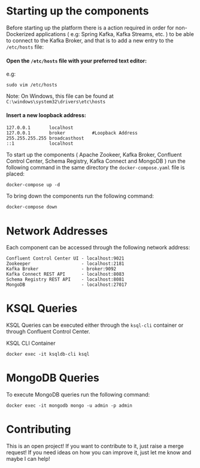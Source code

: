# Starting up the components
Before starting up the platform there is a action required in order for non-Dockerized applications ( e.g: Spring Kafka, Kafka Streams, etc. ) to be able to connect to the Kafka Broker, and that is to add a new entry to the `/etc/hosts` file:

#### Open the `/etc/hosts` file with your preferred text editor:

e.g:
```
sudo vim /etc/hosts
```

Note: On Windows, this file can be found at `C:\windows\system32\drivers\etc\hosts`

#### Insert a new loopback address:
```
127.0.0.1       localhost
127.0.0.1       broker          #Loopback Address
255.255.255.255 broadcasthost
::1             localhost
```

To start up the components ( Apache Zookeer, Kafka Broker, Confluent Control Center, Schema Registry, Kafka Connect and MongoDB ) run the following command in the same directory the `docker-compose.yaml` file is placed:

```
docker-compose up -d
```

To bring down the components run the following command:

```
docker-compose down
```

# Network Addresses
Each component can be accessed through the following network address:

```
Confluent Control Center UI - localhost:9021
Zookeeper                   - localhost:2181
Kafka Broker                - broker:9092
Kafka Connect REST API      - localhost:8083
Schema Registry REST API    - localhost:8081
MongoDB                     - localhost:27017
```

# KSQL Queries
KSQL Queries can be executed either through the `ksql-cli` container or through Confluent Control Center.

KSQL CLI Container
```
docker exec -it ksqldb-cli ksql
```

# MongoDB Queries
To execute MongoDB queries run the following command:

```
docker exec -it mongodb mongo -u admin -p admin
```

# Contributing
This is an open project! If you want to contribute to it, just raise a merge request! If you need ideas on how you can 
improve it, just let me know and maybe I can help!
